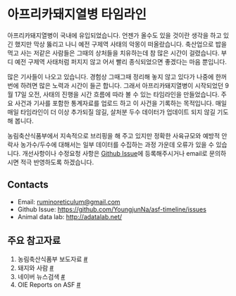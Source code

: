 # 아프리카돼지열병 타임라인

아프리카돼지열병이 국내에 유입되었습니다. 언젠가 올수도 있을 것이란 생각을 하고 있긴 했지만 막상 뚫리고 나니 예전 구제역 사태의 악몽이 떠올랐습니다. 축산업으로 밥을 먹고 사는 저같은 사람들은 그때의 상처들을 치유하는데 참 많은 시간이 걸렸습니다. 부디 예전 구제역 사태처럼 퍼지지 않고 어서 빨리 종식되었으면 좋겠다는 마음 뿐입니다.

많은 기사들이 나오고 있습니다. 경험상 그때그때 정리해 놓지 않고 있다가 나중에 한꺼번에 하려면 많은 노력과 시간이 들곤 합니다. 그래서 아프리카돼지열병이 시작되었던 9월 17일 오전, 사태의 진행을 시간 흐름에 따라 볼 수 있는 타임라인을 만들었습니다. 주요 사건과 기사를 포함한 통계자료를 업로드 하고 이 사건을 기록하는 목적입니다. 매일매일 타임라인이 더 이상 추가되질 않길, 살처분 두수 데이터가 업데이트 되지 않길 기도해 봅니다.

농림축산식품부에서 지속적으로 브리핑을 해 주고 있지만 정확한 사육규모와 예방적 안락사 농가수/두수에 대해서는 일부 데이터를 수집하는 과정 가운데 오류가 있을 수 있습니다. 개선사항이나 수정요청 사항은 [Github Issue](https://github.com/YoungjunNa/asf-timeline/issues)에 등록해주시거나 email로 문의하시면 적극 반영하도록 하겠습니다.

## Contacts
- Email: ruminoreticulum@gmail.com
- Github Issue: https://github.com/YoungjunNa/asf-timeline/issues
- Animal data lab: http://adatalab.net/

## 주요 참고자료
1. 농림축산식품부 보도자료 [#](http://www.mafra.go.kr/FMD-AI/2095/subview.do)
2. 돼지와 사람 [#](http://www.pigpeople.net/news/article.html?no=7260)
3. 네이버 뉴스검색 [#](https://search.naver.com/search.naver?where=news&query=%EC%95%84%ED%94%84%EB%A6%AC%EC%B9%B4%20%EB%8F%BC%EC%A7%80%EC%97%B4%EB%B3%91&sm=tab_srt&sort=1&photo=0&field=0&reporter_article=&pd=0&ds=&de=&docid=&nso=so%3Add%2Cp%3Aall%2Ca%3Aall&mynews=0&refresh_start=0&related=0)
4. OIE Reports on ASF [#](https://www.oie.int/en/animal-health-in-the-world/animal-diseases/african-swine-fever/)
